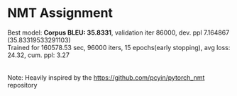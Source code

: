 # NMT Assignment
Best model: **Corpus BLEU: 35.8331**, validation iter 86000, dev. ppl 7.164867<br>
(35.83319533291103)<br>
Trained for 160578.53 sec, 96000 iters, 15 epochs(early stopping), avg loss: 24.32, cum. ppl: 3.27<br>
<br>
<br>
Note: Heavily inspired by the https://github.com/pcyin/pytorch_nmt repository
